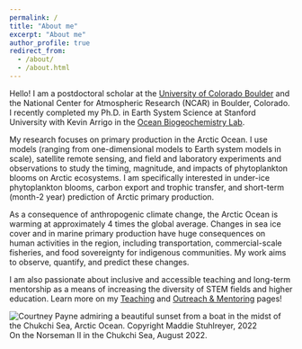 ```yaml
---
permalink: /
title: "About me"
excerpt: "About me"
author_profile: true
redirect_from: 
  - /about/
  - /about.html
---
```



Hello! I am a postdoctoral scholar at the [University of Colorado Boulder](https://www.colorado.edu/instaar/courtney-payne) and the National Center for Atmospheric Research (NCAR) in Boulder, Colorado. I recently completed my Ph.D. in Earth System Science at Stanford University with Kevin Arrigo in the [Ocean Biogeochemistry Lab](http://ocean.stanford.edu/).

My research focuses on primary production in the Arctic Ocean. I use models (ranging from one-dimensional models to Earth system models in scale), satellite remote sensing, and field and laboratory experiments and observations to study the timing, magnitude, and impacts of phytoplankton blooms on Arctic ecosystems. I am specifically interested in under-ice phytoplankton blooms, carbon export and trophic transfer, and short-term (month-2 year) prediction of Arctic primary production.

As a consequence of anthropogenic climate change, the Arctic Ocean is warming at approximately 4 times the global average. Changes in sea ice cover and in marine primary production have huge consequences on human activities in the region, including transportation, commercial-scale fisheries, and food sovereignty for indigenous communities. My work aims to observe, quantify, and predict these changes.

I am also passionate about inclusive and accessible teaching and long-term mentorship as a means of increasing the diversity of STEM fields and higher education. Learn more on my [Teaching](https://courtneympayne93.github.io/teaching/) and [Outreach & Mentoring](https://courtneympayne93.github.io/mentoring/) pages!

![Courtney Payne admiring a beautiful sunset from a boat in the midst of the Chukchi Sea, Arctic Ocean. Copyright Maddie Stuhlreyer, 2022](/images/DSC07193.JPG)
On the Norseman II in the Chukchi Sea, August 2022.
